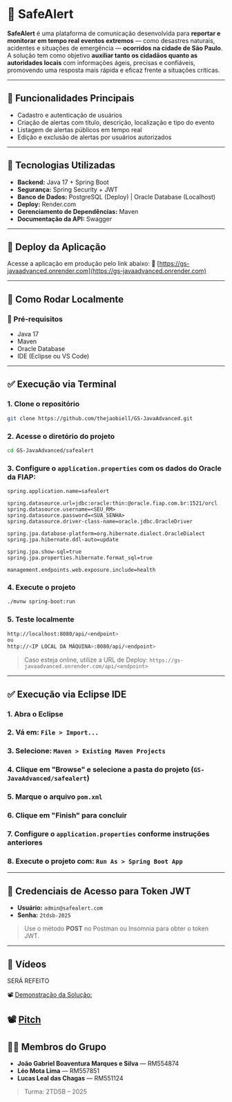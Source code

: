 # 🚨 SafeAlert
**SafeAlert** é uma plataforma de comunicação desenvolvida para **reportar e monitorar em tempo real eventos extremos** — como desastres naturais, acidentes e situações de emergência — **ocorridos na cidade de São Paulo**. A solução tem como objetivo **auxiliar tanto os cidadãos quanto as autoridades locais** com informações ágeis, precisas e confiáveis, promovendo uma resposta mais rápida e eficaz frente a situações críticas.

---

## 📌 Funcionalidades Principais

* Cadastro e autenticação de usuários
* Criação de alertas com título, descrição, localização e tipo do evento
* Listagem de alertas públicos em tempo real
* Edição e exclusão de alertas por usuários autorizados

---

## 🧪 Tecnologias Utilizadas

* **Backend:** Java 17 + Spring Boot
* **Segurança:** Spring Security + JWT
* **Banco de Dados:** PostgreSQL (Deploy) | Oracle Database (Localhost)
* **Deploy:** Render.com
* **Gerenciamento de Dependências:** Maven
* **Documentação da API:** Swagger

---

## 🚀 Deploy da Aplicação

Acesse a aplicação em produção pelo link abaixo:
🔗 [https://gs-javaadvanced.onrender.com](https://gs-javaadvanced.onrender.com)

---

## 📁 Como Rodar Localmente

### 🔧 Pré-requisitos

* Java 17
* Maven
* Oracle Database
* IDE (Eclipse ou VS Code)

---

## ✅ Execução via Terminal

### 1. Clone o repositório

```bash
git clone https://github.com/thejaobiell/GS-JavaAdvanced.git
```

### 2. Acesse o diretório do projeto

```bash
cd GS-JavaAdvanced/safealert
```

### 3. Configure o `application.properties` com os dados do Oracle da FIAP:

```properties
spring.application.name=safealert

spring.datasource.url=jdbc:oracle:thin:@oracle.fiap.com.br:1521/orcl
spring.datasource.username=<SEU_RM>
spring.datasource.password=<SUA_SENHA>
spring.datasource.driver-class-name=oracle.jdbc.OracleDriver

spring.jpa.database-platform=org.hibernate.dialect.OracleDialect
spring.jpa.hibernate.ddl-auto=update

spring.jpa.show-sql=true
spring.jpa.properties.hibernate.format_sql=true

management.endpoints.web.exposure.include=health
```

### 4. Execute o projeto

```bash
./mvnw spring-boot:run
```

### 5. Teste localmente

```bash
http://localhost:8080/api/<endpoint>
ou
http://<IP LOCAL DA MÁQUINA>:8080/api/<endpoint>
```

> Caso esteja online, utilize a URL de Deploy:
> `https://gs-javaadvanced.onrender.com/api/<endpoint>`

---

## ✅ Execução via Eclipse IDE

### 1. Abra o Eclipse

### 2. Vá em: `File > Import...`

### 3. Selecione: `Maven > Existing Maven Projects`

### 4. Clique em "Browse" e selecione a pasta do projeto (`GS-JavaAdvanced/safealert`)

### 5. Marque o arquivo `pom.xml`

### 6. Clique em "Finish" para concluir

### 7. Configure o `application.properties` conforme instruções anteriores

### 8. Execute o projeto com: `Run As > Spring Boot App`

---

## 🔐 Credenciais de Acesso para Token JWT

* **Usuário:** `admin@safealert.com`
* **Senha:** `2tdsb-2025`

> Use o método **POST** no Postman ou Insomnia para obter o token JWT.

---

## 🎥 Vídeos

SERÁ REFEITO

📽️ [Demonstração da Solução:](https://youtu.be/fBCf_oPNepI)

📽️ [Pitch](https://www.youtube.com/watch?v=YEXlSVQTqaA)
---

## 👨‍💻 Membros do Grupo

* **João Gabriel Boaventura Marques e Silva** — RM554874
* **Léo Mota Lima** — RM557851
* **Lucas Leal das Chagas** — RM551124

> Turma: 2TDSB – 2025
